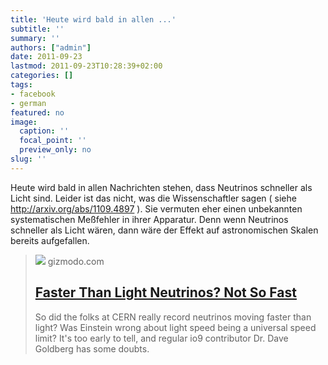 ```yaml
---
title: 'Heute wird bald in allen ...'
subtitle: ''
summary: ''
authors: ["admin"]
date: 2011-09-23
lastmod: 2011-09-23T10:28:39+02:00
categories: []
tags:
- facebook
- german
featured: no
image:
  caption: ''
  focal_point: ''
  preview_only: no
slug: ''
---
```

Heute wird bald in allen Nachrichten stehen, dass Neutrinos schneller als Licht sind. Leider ist das nicht, was die Wissenschaftler sagen ( siehe http://arxiv.org/abs/1109.4897 ). Sie vermuten eher einen unbekannten systematischen Meßfehler in ihrer Apparatur. Denn wenn Neutrinos schneller als Licht wären, dann wäre der Effekt auf astronomischen Skalen bereits aufgefallen.
> [![](https://i.kinja-img.com/gawker-media/image/upload/c_fill,f_auto,fl_progressive,g_center,h_675,pg_1,q_80,w_1200/197xrjaz7466rpng.png)](http://io9.com/5843112/faster-than-light-neutrinos-not-so-fast)
> gizmodo.com
> ## [Faster Than Light Neutrinos? Not So Fast](http://io9.com/5843112/faster-than-light-neutrinos-not-so-fast)
>
>So did the folks at CERN really record neutrinos moving faster than light? Was Einstein wrong about light speed being a universal speed limit? It's too early to tell, and regular io9 contributor Dr. Dave Goldberg has some doubts.


